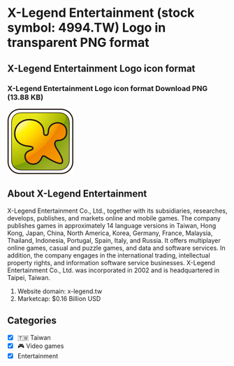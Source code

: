 # X-Legend Entertainment (stock symbol: 4994.TW) Logo in transparent PNG format

## X-Legend Entertainment Logo icon format

### X-Legend Entertainment Logo icon format Download PNG (13.88 KB)

![X-Legend Entertainment Logo icon format Download PNG (13.88 KB)](/img/orig/4994.TW-b5aba825.png)

## About X-Legend Entertainment

X-Legend Entertainment Co., Ltd., together with its subsidiaries, researches, develops, publishes, and markets online and mobile games. The company publishes games in approximately 14 language versions in Taiwan, Hong Kong, Japan, China, North America, Korea, Germany, France, Malaysia, Thailand, Indonesia, Portugal, Spain, Italy, and Russia. It offers multiplayer online games, casual and puzzle games, and data and software services. In addition, the company engages in the international trading, intellectual property rights, and information software service businesses. X-Legend Entertainment Co., Ltd. was incorporated in 2002 and is headquartered in Taipei, Taiwan.

1. Website domain: x-legend.tw
2. Marketcap: $0.16 Billion USD


## Categories
- [x] 🇹🇼 Taiwan
- [x] 🎮 Video games
- [x] Entertainment
